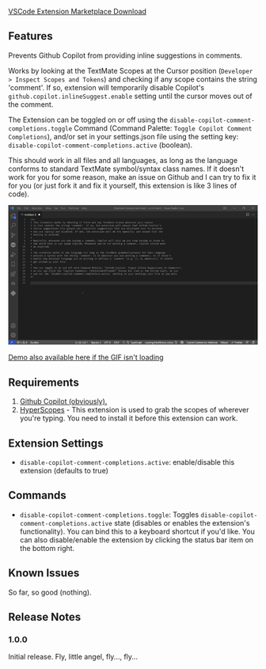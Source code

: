 [VSCode Extension Marketplace Download](https://marketplace.visualstudio.com/items?itemName=disable-copilot-comment-completions.disable-copilot-comment-completions)

## Features

Prevents Github Copilot from providing inline suggestions in comments.

Works by looking at the TextMate Scopes at the Cursor position (`Developer > Inspect Scopes and Tokens`) and checking if any scope contains the string 'comment'. If so, extension will temporarily disable Copilot's `github.copilot.inlineSuggest.enable` setting until the cursor moves out of the comment.

The Extension can be toggled on or off using the `disable-copilot-comment-completions.toggle` Command (Command Palette: `Toggle Copilot Comment Completions`), and/or set in your settings.json file using the setting key: `disable-copilot-comment-completions.active` (boolean).

This should work in all files and all languages, as long as the language conforms to standard TextMate symbol/syntax class names. If it doesn't work for you for some reason, make an issue on Github and I can try to fix it for you (or just fork it and fix it yourself, this extension is like 3 lines of code).

![demo](./media/demo.gif)

[Demo also available here if the GIF isn't loading](https://gfycat.com/quaintplayfulharrierhawk)

## Requirements

1. [Github Copilot (obviously).](https://marketplace.visualstudio.com/items?itemName=GitHub.copilot)
2. [HyperScopes](https://marketplace.visualstudio.com/items?itemName=draivin.hscopes) - This extension is used to grab the scopes of wherever you're typing. You need to install it before this extension can work.

## Extension Settings

* `disable-copilot-comment-completions.active`: enable/disable this extension (defaults to true)

## Commands

* `disable-copilot-comment-completions.toggle`: Toggles `disable-copilot-comment-completions.active` state (disables or enables the extension's functionality). You can bind this to a keyboard shortcut if you'd like. You can also disable/enable the extension by clicking the status bar item on the bottom right.

## Known Issues

So far, so good (nothing).

## Release Notes

### 1.0.0

Initial release. Fly, little angel, fly..., fly...
